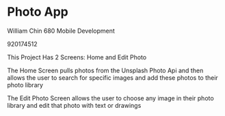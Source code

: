 # Photo App
William Chin
680 Mobile Development 

920174512

This Project Has 2 Screens: Home and Edit Photo

The Home Screen pulls photos from the Unsplash Photo Api and then allows the user
to search for specific images and add these photos to their photo library

The Edit Photo Screen allows the user to choose any image in their photo library
and edit that photo with text or drawings
